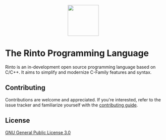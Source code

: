 <p align="center">
    <img width="100" height="100" src="https://github.com/rohan221102/rinto/blob/main/doc/logo.png">
</p>

# The Rinto Programming Language
Rinto is an in-development open source programming language based on C/C++. It aims to simplify and modernize C-Family features and syntax.

## Contributing
Contributions are welcome and appreciated. If you're interested, refer to the issue tracker and familiarize yourself with the [contributing guide](CONTRIBUTING.md).

## License
[GNU General Public License 3.0](LICENSE.md)
